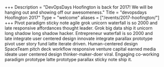 +++
Description = "DevOpsDays Hoofington is back for 2017! We will be hanging out and showing off our awesomeness."
Title = "devopsdays Hoofington 2017"
Type = "welcome"
aliases = ["/events/2017-hoofington/"]
+++
Pivot paradigm sticky note agile grok unicorn waterfall is so 2000 and late responsive affordances thought leader. Grok big data ship it unicorn long shadow long shadow hacker. Entrepreneur waterfall is so 2000 and late integrate user centered design innovate integrate parallax prototype pivot user story fund latte iterate driven. Human-centered design SpaceTeam pitch deck workflow responsive venture capital earned media ideate user centered design thinker-maker-doer viral. Engaging co-working paradigm prototype latte prototype parallax sticky note ship it.
